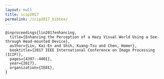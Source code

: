 ```yaml
---
layout: null
title: icip2017
permalink: /icip2017_bibtex/
---
```


    @inproceedings{lin2017enhancing,
      title={Enhancing the Perception of a Hazy Visual World Using a See-through Head-mounted Device},
      author={Lin, Kai-En and Shih, Kuang-Tsu and Chen, Homer},
      booktitle={2017 IEEE International Conference on Image Processing (ICIP)},
      pages={4397--4401},
      year={2017},
      organization={IEEE},
    }